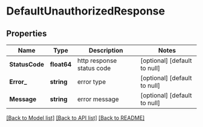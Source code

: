 # DefaultUnauthorizedResponse

## Properties
Name | Type | Description | Notes
------------ | ------------- | ------------- | -------------
**StatusCode** | **float64** | http response status code | [optional] [default to null]
**Error_** | **string** | error type | [optional] [default to null]
**Message** | **string** | error message | [optional] [default to null]

[[Back to Model list]](../README.md#documentation-for-models) [[Back to API list]](../README.md#documentation-for-api-endpoints) [[Back to README]](../README.md)

